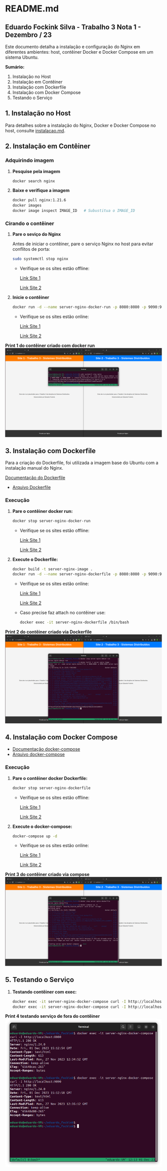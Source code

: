 # README.md

## Eduardo Fockink Silva - Trabalho 3 Nota 1 - Dezembro / 23

Este documento detalha a instalação e configuração do Nginx em diferentes ambientes: host, contêiner Docker e Docker Compose em um sistema Ubuntu.

**Sumário:**

1. Instalação no Host
2. Instalação em Contêiner
3. Instalação com Dockerfile
4. Instalação com Docker Compose
5. Testando o Serviço

## 1. Instalação no Host

Para detalhes sobre a instalação do Nginx, Docker e Docker Compose no host, consulte [instalacao.md](instalacao.md).

## 2. Instalação em Contêiner

### Adquirindo imagem

1. **Pesquise pela imagem**

    ```bash
    docker search nginx
    ```

2. **Baixe e verifique a imagem**

    ```bash
    docker pull nginx:1.21.6
    docker images
    docker image inspect IMAGE_ID   # Subustitua o IMAGE_ID
    ```

### Cirando o contêiner

1. **Pare o seviço do Nginx**

    Antes de iniciar o contêiner, pare o serviço Nginx no host para evitar conflitos de porta:

    ```bash
    sudo systemctl stop nginx
    ```

    - Verifique se os sites estão offline:

        [Link Site 1](http://localhost:8080/)

        [Link Site 2](http://localhost:9090/)


2. **Inicie o contêiner**

    ```bash
    docker run -d --name server-nginx-docker-run -p 8080:8080 -p 9090:9090 -v ~/eduardo_fockink/files/conf.d/:/etc/nginx/conf.d:ro -v ~/eduardo_fockink/files/nginx:/usr/share/nginx/:ro nginx:1.21.6
    ```

    - Verifique se os sites estão online:

        [Link Site 1](http://localhost:8080/)

        [Link Site 2](http://localhost:9090/)

**Print 1 do contêiner criado com docker run**
![Print 1 do contêiner criado com docker run](./prints/dockerrun.png)

## 3. Instalação com Dockerfile

Para a criação do Dockerfile, foi utilizada a imagem base do Ubuntu com a instalação manual do Nginx.

[Documentação do Dockerfile](https://docs.docker.com/engine/reference/builder/)

- [Arquivo Dockerfile](./Dockerfile)

### Execução

1. **Pare o contêiner docker run:** 

    ```bash
    docker stop server-nginx-docker-run
    ```
    - Verifique se os sites estão offline:

        [Link Site 1](http://localhost:8080/)

        [Link Site 2](http://localhost:9090/)

2. **Execute o Dockerfile:**

    ```bash
    docker build -t server-nginx-image .
    docker run -d --name server-nginx-dockerfile -p 8080:8080 -p 9090:9090 server-nginx-image
    ```
    - Verifique se os sites estão online:

        [Link Site 1](http://localhost:8080/)

        [Link Site 2](http://localhost:9090/)

    - Caso precise faz attach no contêiner use:
    
        ```bash
        docker exec -it server-nginx-dockerfile /bin/bash
        ```
**Print 2 do contêiner criado via Dockerfile**
![Print 2 do contêiner criado via Dockerfile](./prints/dockerfile.png)

## 4. Instalação com Docker Compose

- [Documentação docker-compose](https://docs.docker.com/compose/)
- [Arquivo docker-compose](./Docker-compose.yml)

### Execução

1. **Pare o contêiner docker Dockerfile:** 

    ```bash
    docker stop server-nginx-dockerfile
    ```
    - Verifique se os sites estão offline:

        [Link Site 1](http://localhost:8080/)

        [Link Site 2](http://localhost:9090/)

2. **Execute o docker-compose:**

    ```bash
    docker-compose up -d
    ```
    - Verifique se os sites estão online:

        [Link Site 1](http://localhost:8080/)

        [Link Site 2](http://localhost:9090/)

**Print 3 do contêiner criado via compose**
![Print 3 do contêiner criado via compose](./prints/compose.png)



## 5. Testando o Serviço

1. **Testando contêiner com exec:**

    ```bash
    docker exec -it server-nginx-docker-compose curl -I http://localhost:8080
    docker exec -it server-nginx-docker-compose curl -I http://localhost:9090
    ```
**Print 4 testando serviço de fora do contêiner**
![Print 4 testando serviço de fora do contêiner](./prints/exec.png)
